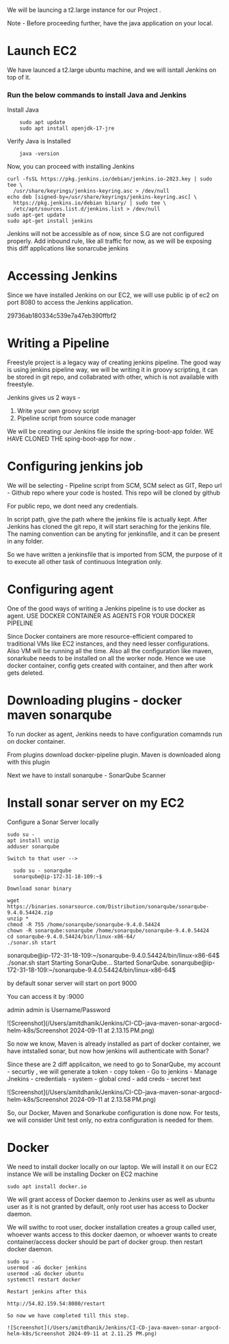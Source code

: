 
We will be launcing a t2.large instance for our Project . 

Note - Before proceeding further, have the java application on your local.


# Launch EC2

We have launced a t2.large ubuntu machine, and we will isntall Jenkins on top of it.

### Run the below commands to install Java and Jenkins

Install Java
```
    sudo apt update
    sudo apt install openjdk-17-jre

```

Verify Java is Installed
```
    java -version
```

Now, you can proceed with installing Jenkins

```
curl -fsSL https://pkg.jenkins.io/debian/jenkins.io-2023.key | sudo tee \
  /usr/share/keyrings/jenkins-keyring.asc > /dev/null
echo deb [signed-by=/usr/share/keyrings/jenkins-keyring.asc] \
  https://pkg.jenkins.io/debian binary/ | sudo tee \
  /etc/apt/sources.list.d/jenkins.list > /dev/null
sudo apt-get update
sudo apt-get install jenkins

```
Jenkins will not be accessible as of now, since S.G are not configured properly.
Add inbound rule, like all traffic for now, as we will be exposing this diff applications like sonarcube jenkins

# Accessing Jenkins

Since we have installed Jenkins on our EC2, we will use public ip of ec2 on port 8080 to access the Jenkins application.

29736ab180334c539e7a47eb390ffbf2

# Writing a Pipeline

Freestyle project is a legacy way of creating jenkins pipeline. The good way is using jenkins pipeline way, we will be writing it in groovy scripting, it can be stored in git repo, and collabrated with other, which is not available with freestyle.

Jenkins gives us 2 ways -

1. Write your own groovy script
2. Pipeline script from source code manager

We will be creating our Jenkins file inside the spring-boot-app folder. WE HAVE CLONED THE sping-boot-app for now .


# Configuring jenkins job

We will be selecting - Pipeline script from SCM, SCM select as GIT, Repo url - Github repo where your code is hosted. This repo will be cloned by github

For public repo, we dont need any credentials.

In script path, give the path where the jenkins file is actually kept. After Jenkins has cloned the git repo, it will start seraching for the jenkins file. The naming convention can be anyting for jenkinsfile, and it can be present in any folder.

So we have written a jenkinsfile that is imported from SCM, the purpose of it to execute all other task of continuous Integration only.

# Configuring agent

One of the good ways of writing a Jenkins pipeline is to use docker as agent. USE DOCKER CONTAINER AS AGENTS FOR YOUR DOCKER PIPELINE

Since Docker containers are more resource-efficient compared to traditional VMs like EC2 instances, and they need lesser configurations. Also VM will be running all the time. Also all the configuration like maven, sonarkube needs to be installed on all the worker node. Hence we use docker container, config gets created with container, and then after work gets deleted.

# Downloading plugins - docker maven sonarqube
To run docker as agent, Jenkins needs to have configuration comamnds run on docker container.

From plugins download docker-pipeline plugin.
Maven is downloaded along with this plugin

Next we have to install sonarqube - SonarQube Scanner

# Install sonar server on my EC2

Configure a Sonar Server locally
```
sudo su - 
apt install unzip
adduser sonarqube

Switch to that user -->

  sudo su - sonarqube
  sonarqube@ip-172-31-18-109:~$ 

Download sonar binary

wget https://binaries.sonarsource.com/Distribution/sonarqube/sonarqube-9.4.0.54424.zip
unzip *
chmod -R 755 /home/sonarqube/sonarqube-9.4.0.54424
chown -R sonarqube:sonarqube /home/sonarqube/sonarqube-9.4.0.54424
cd sonarqube-9.4.0.54424/bin/linux-x86-64/
./sonar.sh start
```

sonarqube@ip-172-31-18-109:~/sonarqube-9.4.0.54424/bin/linux-x86-64$ ./sonar.sh start
Starting SonarQube...
Started SonarQube.
sonarqube@ip-172-31-18-109:~/sonarqube-9.4.0.54424/bin/linux-x86-64$ 

by default sonar server will start on port 9000

You can access it by <public-ip of EC2>:9000

admin admin is Username/Password

![Screenshot](/Users/amitdhanik/Jenkins/CI-CD-java-maven-sonar-argocd-helm-k8s/Screenshot 2024-09-11 at 2.13.15 PM.png)


So now we know, Maven is already installed as part of docker container, we have intstalled sonar, but now how jenkins will authenticate with Sonar?

Since these are 2 diff applicaiton, we need to go to SonarQube, my account - securtiy , we will generate a token - copy token - Go to jenkins - Manage Jnekins - credentials - system - global cred - add creds - secret text

![Screenshot](/Users/amitdhanik/Jenkins/CI-CD-java-maven-sonar-argocd-helm-k8s/Screenshot 2024-09-11 at 2.13.58 PM.png)

So, our Docker, Maven and Sonarkube configuration is done now. For tests, we will consider Unit test only, no extra configuration is needed for them.

# Docker

We need to install docker locally on our laptop. We will install it on our EC2 instance 
We will be installing Docker on EC2 machine
```
sudo apt install docker.io
```

We will grant access of Docker daemon to Jenkins user as well as ubuntu user as it is not granted by default, only root user has access to Docker daemon.

We will swithc to root user, docker installation creates a group called user, whoever wants access to this docker daemon, or whoever wants to create container/access docker should be part of docker group.
then restart docker daemon.

```
sudo su - 
usermod -aG docker jenkins
usermod -aG docker ubuntu
systemctl restart docker

Restart jenkins after this  

http://54.82.159.54:8080/restart

So now we have completed till this step.

![Screenshot](/Users/amitdhanik/Jenkins/CI-CD-java-maven-sonar-argocd-helm-k8s/Screenshot 2024-09-11 at 2.11.25 PM.png)